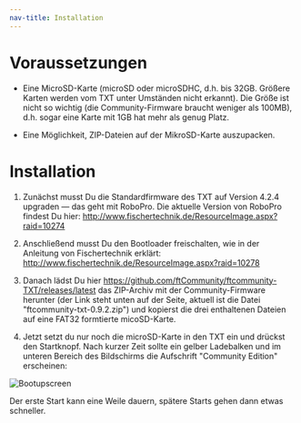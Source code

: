 ```yaml
---
nav-title: Installation
---
```

# Voraussetzungen

* Eine MicroSD-Karte (microSD oder microSDHC, d.h. bis 32GB. Größere Karten werden vom TXT unter Umständen nicht erkannt). Die Größe ist nicht so wichtig (die Community-Firmware braucht weniger als 100MB), d.h. sogar eine Karte mit 1GB hat mehr als genug Platz.

* Eine Möglichkeit, ZIP-Dateien auf der MikroSD-Karte auszupacken.

# Installation

1. Zunächst musst Du die Standardfirmware des TXT auf Version 4.2.4 upgraden &mdash; das geht mit RoboPro. Die aktuelle Version von RoboPro findest Du hier: http://www.fischertechnik.de/ResourceImage.aspx?raid=10274

1. Anschließend musst Du den Bootloader freischalten, wie in der Anleitung von Fischertechnik erklärt: http://www.fischertechnik.de/ResourceImage.aspx?raid=10278

1. Danach lädst Du hier https://github.com/ftCommunity/ftcommunity-TXT/releases/latest das ZIP-Archiv mit der Community-Firmware herunter (der Link steht unten auf der Seite, aktuell ist die Datei "ftcommunity-txt-0.9.2.zip") und kopierst die drei enthaltenen Dateien auf eine FAT32 formtierte micoSD-Karte.

1. Jetzt setzt du nur noch die microSD-Karte in den TXT ein und drückst den Startknopf. Nach kurzer Zeit sollte ein gelber Ladebalken und im unteren Bereich des Bildschirms die Aufschrift "Community Edition" erscheinen:

 ![Bootupscreen](https://raw.githubusercontent.com/ftCommunity/ftcommunity-TXT/master/board/fischertechnik/TXT/rootfs/etc/ftc-logo.png)

 Der erste Start kann eine Weile dauern, spätere Starts gehen dann etwas schneller.
